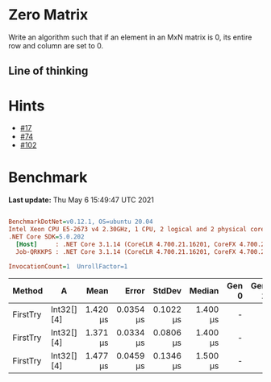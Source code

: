 ﻿# Zero Matrix
Write an algorithm such that if an element in an MxN matrix is 0, its entire row and 
column are set to 0.

## Line of thinking

# Hints
- [#17](../../../hints.md#17)
- [#74](../../../hints.md#74)
- [#102](../../../hints.md#102)


# Benchmark

**Last update:** Thu May  6 15:49:47 UTC 2021

``` ini

BenchmarkDotNet=v0.12.1, OS=ubuntu 20.04
Intel Xeon CPU E5-2673 v4 2.30GHz, 1 CPU, 2 logical and 2 physical cores
.NET Core SDK=5.0.202
  [Host]     : .NET Core 3.1.14 (CoreCLR 4.700.21.16201, CoreFX 4.700.21.16208), X64 RyuJIT
  Job-QRKKPS : .NET Core 3.1.14 (CoreCLR 4.700.21.16201, CoreFX 4.700.21.16208), X64 RyuJIT

InvocationCount=1  UnrollFactor=1  

```
|   Method |          A |     Mean |     Error |    StdDev |   Median | Gen 0 | Gen 1 | Gen 2 | Allocated |
|--------- |----------- |---------:|----------:|----------:|---------:|------:|------:|------:|----------:|
| FirstTry | Int32[][4] | 1.420 μs | 0.0354 μs | 0.1022 μs | 1.400 μs |     - |     - |     - |      56 B |
| FirstTry | Int32[][4] | 1.371 μs | 0.0334 μs | 0.0806 μs | 1.400 μs |     - |     - |     - |      56 B |
| FirstTry | Int32[][4] | 1.477 μs | 0.0459 μs | 0.1346 μs | 1.500 μs |     - |     - |     - |      56 B |
